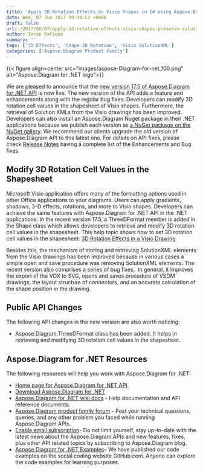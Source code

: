 ```yaml
---
title: 'Apply 3D Rotation Effects on Visio Shapes in C# using Aspose.Diagram for .NET'
date: Wed, 07 Jun 2017 09:34:52 +0000
draft: false
url: /2017/06/07/apply-3d-rotation-effects-visio-shapes-preserve-solutionxml-using-aspose.diagram-.net-17.5/
author: Imran Rafique
summary: ''
tags: ['3D Effects', 'Shape 3D Rotation', 'Visio SolutionXML']
categories: ['Aspose.Diagram Product Family']
---
```




{{< figure align=center src="images/aspose-Diagram-for-net_100.png" alt="Aspose.Diagram for .NET logo">}}


We are pleased to announce that the [new version 17.5 of Aspose.Diagram for .NET API][1] is now live. The new version of the API adds a feature and enhancements along with the regular bug fixes. Developers can modify 3D rotation cell values in the shapesheet of Visio shapes. Furthermore, the retrieval of Solution XMLs from the Visio drawings has been improved. Developers can also install an Aspose.Diagram Nuget package in their .NET applications because we publish each version as [a NuGet package on the NuGet gallery][2]. We recommend our clients upgrade the old version of Aspose.Diagram API to this latest one. For details on API fixes, please check [Release Notes][3] having a complete list of the Enhancements and Bug fixes.

## Modify 3D Rotation Cell Values in the Shapesheet

Microsoft Visio application offers many of the formatting options used in other Office applications to your diagrams. Users can apply gradients, shadows, 3-D effects, rotations, and more to Visio shapes. Developers can achieve the same features with Aspose.Diagram for .NET API in the .NET applications. In the recent version 17.5, a ThreeDFormat member is added in the Shape class which allows developers to retrieve and modify 3D rotation cell values in the shapesheet. This help topic shows how to set 3D rotation cell values in the shapesheet: [3D Rotation Effects in a Visio Drawing][4]

Besides this, the mechanism of storing and retrieving SolutionXML elements from the Visio drawings has been improved because in various cases a simple open and save procedure was removing SolutionXML elements. The recent version also comprises a series of bug fixes.  In general, it improves the export of the VDX to SVG, opens and saves procedure of VSDM drawings, the layout structure of connectors, and an accurate calculation of the shape position in the drawing.

## Public API Changes

The following API changes in the new version are also worth noticing:

*   Aspose.Diagram.ThreeDFormat class has been added. It helps in retrieving and modifying 3D rotation cell values in the shapesheet.

## Aspose.Diagram for .NET Resources

The following resources will help you work with Aspose.Diagram for .NET:

*   [Home page for Aspose.Diagram for .NET API][5].
*   [Download Aspose.Diagram for .NET][6]
*   [Aspose.Diagram for .NET wiki docs][7] - Help documentation and API reference documents.
*   [Aspose.Diagram product family forum][8] - Post your technical questions, queries, and any other problem you faced while running Aspose.Diagram APIs.
*   [Enable email subscription][9]\- Do not limit yourself, stay up-to-date with the latest news about the Aspose.Diagram APIs and new features, fixes, plus other API related topics by subscribing to Aspose.Diagram blog.
*   [Aspose.Diagram for .NET Examples][10]– We have published our code examples on the social coding website GitHub.com. Anyone can explore the code examples for learning purposes.




[1]: http://downloads.aspose.com/diagram/net/new-releases/aspose.diagram-for-.net-17.5/
[2]: https://www.nuget.org/packages/Aspose.Diagram
[3]: https://docs.aspose.com/display/diagramnet/Aspose.Diagram+for+.NET+17.5+Release+Notes
[4]: https://docs.aspose.com/display/diagramnet/3D+Rotation+Effects+in+a+Visio+Drawing
[5]: http://products.aspose.com/diagram/net
[6]: http://downloads.aspose.com/diagram/net
[7]: http://docs.aspose.com/display/diagramnet/Home
[8]: http://forum.aspose.com
[9]: https://blog.aspose.com/category/aspose-products/aspose-diagram-product-family/
[10]: https://github.com/asposediagram/Aspose_diagram_NET





